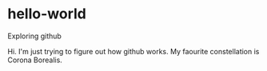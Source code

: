 # hello-world
Exploring github

Hi.
I'm just trying to figure out how github works.
My faourite constellation is Corona Borealis.

